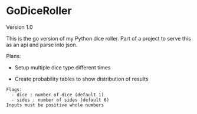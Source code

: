 # GoDiceRoller
Version 1.0

This is the go version of my Python dice roller.  Part of a project to serve this as an api and parse into json.

Plans:
- Setup multiple dice type different times

- Create probability tables to show distribution of results

```
Flags:
  - dice : number of dice (default 1)
  - sides : number of sides (default 6)
Inputs must be positive whole numbers
```
